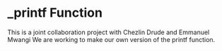 # _printf Function
This is a joint collaboration project with Chezlin Drude and Emmanuel Mwangi
We are working to make our own version of the printf function.
